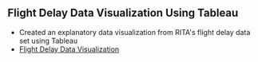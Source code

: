 ## Flight Delay Data Visualization Using Tableau
- Created an explanatory data visualization from RITA's flight delay data set using Tableau
- [Flight Delay Data Visualization](https://public.tableau.com/profile/brian.shin6397#!/vizhome/Udacity2_8/Story2)
